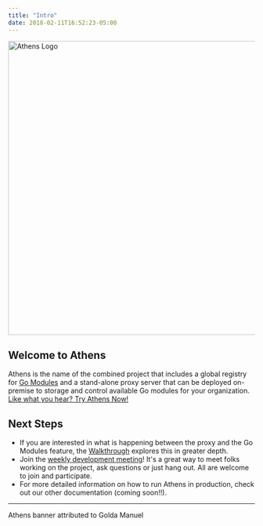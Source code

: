 ```yaml
---
title: "Intro"
date: 2018-02-11T16:52:23-05:00
---
```


<img src="/banner.png" width="600" alt="Athens Logo"/>


## Welcome to Athens

Athens is the name of the combined project that includes a global registry for [Go Modules](https://github.com/golang/go/wiki/Modules) and a stand-alone proxy server that can be deployed on-premise to storage and control available Go modules for your organization. [Like what you hear? Try Athens Now!](/try-out)

##  Next Steps
* If you are interested
in what is happening between the proxy and the Go Modules feature, the [Walkthrough](/walkthrough)
explores this in greater depth.
* Join the [weekly development meeting](/contributing/community/developer-meetings/)! It's a great way to meet folks working on the project, ask questions or just hang out. All are welcome to join and participate.
* For more detailed information on how to run Athens in production, check out our other documentation (coming soon!!).

---
Athens banner attributed to Golda Manuel
